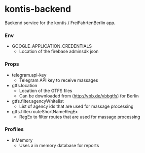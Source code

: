 # kontis-backend

Backend service for the kontis / FreiFahrtenBerlin app.

### Env

- GOOGLE_APPLICATION_CREDENTIALS
  - Location of the firebase adminsdk json

### Props

- telegram.api-key
  - Telegram API key to receive massages
- gtfs.location
  - Location of the GTFS files
  - Can be downloaded from (http://vbb.de/vbbgtfs) for Berlin
- gtfs.filter.agencyWhitelist
  - List of agency ids that are used for massage processing
- gtfs.filter.routeShortNameRegEx
  - RegEx to filter routes that are used for massage processing

### Profiles

- inMemory 
  - Uses a in memory database for reports
